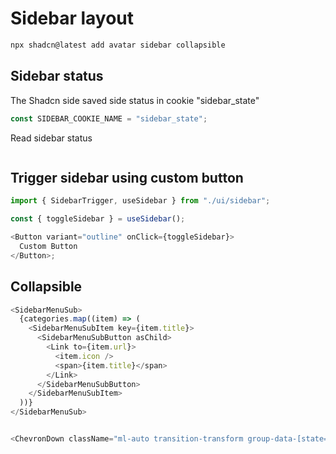 # Sidebar layout

```sh
npx shadcn@latest add avatar sidebar collapsible
```

## Sidebar status

The Shadcn side saved side status in cookie "sidebar_state"

```js
const SIDEBAR_COOKIE_NAME = "sidebar_state";
```

Read sidebar status

```js

```

## Trigger sidebar using custom button

```js
import { SidebarTrigger, useSidebar } from "./ui/sidebar";

const { toggleSidebar } = useSidebar();

<Button variant="outline" onClick={toggleSidebar}>
  Custom Button
</Button>;
```

## Collapsible

```js
<SidebarMenuSub>
  {categories.map((item) => (
    <SidebarMenuSubItem key={item.title}>
      <SidebarMenuSubButton asChild>
        <Link to={item.url}>
          <item.icon />
          <span>{item.title}</span>
        </Link>
      </SidebarMenuSubButton>
    </SidebarMenuSubItem>
  ))}
</SidebarMenuSub>


<ChevronDown className="ml-auto transition-transform group-data-[state=open]/collapsible:rotate-90" />

```
